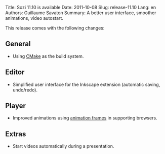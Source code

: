 Title: Sozi 11.10 is available
Date: 2011-10-08
Slug: release-11.10
Lang: en
Authors: Guillaume Savaton
Summary:
    A better user interface, smoother animations, video autostart.

This release comes with the following changes:

General
-------

* Using [CMake](http://www.cmake.org/) as the build system.

Editor
------

* Simplified user interface for the Inkscape extension (automatic saving, undo/redo).

Player
------

* Improved animations using [animation frames](https://hacks.mozilla.org/2011/08/animating-with-javascript-from-setinterval-to-requestanimationframe/) in supporting browsers.

Extras
------

* Start videos automatically during a presentation.

